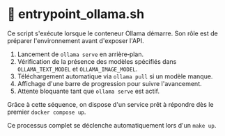 # 🔧 entrypoint_ollama.sh

Ce script s'exécute lorsque le conteneur Ollama démarre. Son rôle est de préparer l'environnement avant d'exposer l'API.

1. Lancement de `ollama serve` en arrière‑plan.
2. Vérification de la présence des modèles spécifiés dans `OLLAMA_TEXT_MODEL` et `OLLAMA_IMAGE_MODEL`.
3. Téléchargement automatique via `ollama pull` si un modèle manque.
4. Affichage d'une barre de progression pour suivre l'avancement.
5. Attente bloquante tant que `ollama serve` est actif.

Grâce à cette séquence, on dispose d'un service prêt à répondre dès le premier `docker compose up`.

Ce processus complet se déclenche automatiquement lors d'un `make up`.
